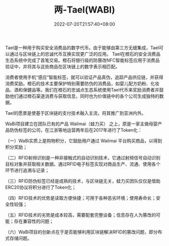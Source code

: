 ﻿---
weight: 
title: "两-Tael(WABI)"
description: "Tael是一种用于购买安全消费品的数字代币"
date: 2022-07-20T21:57:40+08:00
lastmod: 2022-07-20T16:45:40+08:00
draft: false
authors: ["seven"]
featuredImage: "liang-taelwabi.webp"
link: "https://wabi.io/"
tags: ["数字代币","两-Tael(WABI)"]
categories: ["navigation"]
navigation: ["数字代币"]
lightgallery: true
toc: true
pinned: false
recommend: false
recommend1: false
---
Tael是一种用于购买安全消费品的数字代币。由于能够由第三方无缝集成，Tael可以通过与区块链上的忠诚代币互换实现更广泛的应用。 Tael在橙石的安全消费品生态系统中完成了首笔交易。橙石将银行级的防篡改NFC智能标签应用于消费品验证中，并将其与这些商品在区块链上的数字表示相匹配。

消费者使用手机“感应”智能标签，就可以验证产品真伪，追踪产品供应链，并获得消费奖励。橙石的技术主要保护特别需要防伪的消费品，如婴儿配方奶粉、化妆品、酒和保健品等。我们在橙石的忠诚点生态系统使用Tael代币来奖励消费者并鼓励他们通过橙石渠道消费与获取信息，同时也为价值链中的各个公司生成独特的数据。

Tael的愿景是使基于区块链的支付技术融入主流，将其推广到亚洲内外。

WaBi项目建立在团队已有的产品 Walimai（蛙力买） 之上，原是一家主做母婴产品防伪标签的公司，在江浙等地运营两年后在2017年进行了Token化：

（一）WaBi实质上是购物积分，它鼓励用户通过 Walimai 平台购买商品，以得到积分奖励；

（二）RFID射频识别是⼀种⾮接触式的⾃动识别技术，它通过射频信号⾃动识别⽬标对象并获取相关数据。通过RFID电⼦标签实现对商品⽣产、流通、使⽤各个环节进⾏追溯与记录；

（三）RFID防伪标签已经是成熟的技术，与区块链无关，蛙力买团队仅仅是借助ERC20协议将积分进行了Token化；

（四）RFID技术的优势是读取⽅便快捷；可⽤于各种恶劣环境；使⽤寿命⻓；安全性较强；

（五）RFID技术的劣势是成本较⾼，需要配套完整设备；信息存在⼈为篡改的可能；存在兼容性的问题；

（六）WaBi项目的创新点在于是否能够利用区块链解决RFID的篡改问题，即分布式存储问题。